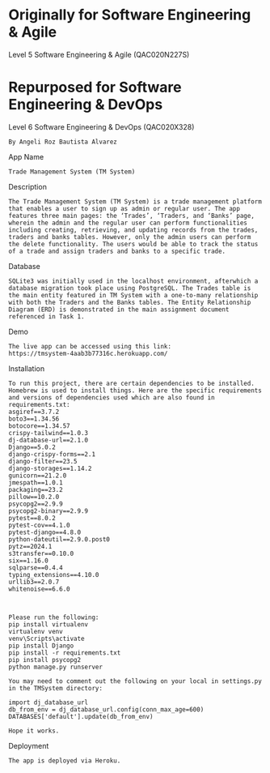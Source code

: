 # Originally for Software Engineering & Agile
Level 5 Software Engineering &amp; Agile (QAC020N227S)

# Repurposed for Software Engineering & DevOps
Level 6 Software Engineering & DevOps (QAC020X328)

    By Angeli Roz Bautista Alvarez

App Name

    Trade Management System (TM System)

Description

    The Trade Management System (TM System) is a trade management platform that enables a user to sign up as admin or regular user. The app features three main pages: the ‘Trades’, ‘Traders, and ‘Banks’ page, wherein the admin and the regular user can perform functionalities including creating, retrieving, and updating records from the trades, traders and banks tables. However, only the admin users can perform the delete functionality. The users would be able to track the status of a trade and assign traders and banks to a specific trade.

Database

    SQLite3 was initially used in the localhost environment, afterwhich a database migration took place using PostgreSQL. The Trades table is the main entity featured in TM System with a one-to-many relationship with both the Traders and the Banks tables. The Entity Relationship Diagram (ERD) is demonstrated in the main assignment document referenced in Task 1.
    

Demo

    The live app can be accessed using this link: 
    https://tmsystem-4aab3b77316c.herokuapp.com/

Installation

    To run this project, there are certain dependencies to be installed. Homebrew is used to install things. Here are the specific requirements and versions of dependencies used which are also found in requirements.txt:
    asgiref==3.7.2
    boto3==1.34.56
    botocore==1.34.57
    crispy-tailwind==1.0.3
    dj-database-url==2.1.0
    Django==5.0.2
    django-crispy-forms==2.1
    django-filter==23.5
    django-storages==1.14.2
    gunicorn==21.2.0
    jmespath==1.0.1
    packaging==23.2
    pillow==10.2.0
    psycopg2==2.9.9
    psycopg2-binary==2.9.9
    pytest==8.0.2
    pytest-cov==4.1.0
    pytest-django==4.8.0
    python-dateutil==2.9.0.post0
    pytz==2024.1
    s3transfer==0.10.0
    six==1.16.0
    sqlparse==0.4.4
    typing_extensions==4.10.0
    urllib3==2.0.7
    whitenoise==6.6.0



    Please run the following:
    pip install virtualenv
    virtualenv venv
    venv\Scripts\activate
    pip install Django
    pip install -r requirements.txt
    pip install psycopg2
    python manage.py runserver

    You may need to comment out the following on your local in settings.py in the TMSystem directory:
    
    import dj_database_url
    db_from_env = dj_database_url.config(conn_max_age=600)
    DATABASES['default'].update(db_from_env)

    Hope it works.

Deployment
    
    The app is deployed via Heroku.
